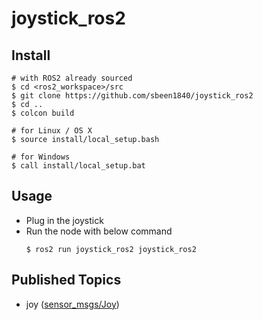 # joystick_ros2

## Install
```
# with ROS2 already sourced
$ cd <ros2_workspace>/src
$ git clone https://github.com/sbeen1840/joystick_ros2
$ cd ..
$ colcon build

# for Linux / OS X
$ source install/local_setup.bash

# for Windows
$ call install/local_setup.bat
```

## Usage
- Plug in the joystick
- Run the node with below command
    ```
    $ ros2 run joystick_ros2 joystick_ros2
    ``` 

## Published Topics
- joy ([sensor_msgs/Joy](https://github.com/ros2/common_interfaces/blob/master/sensor_msgs/msg/Joy.msg))


